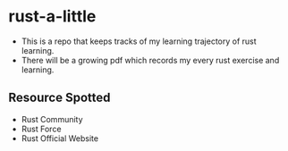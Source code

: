 # rust-a-little
* This is a repo that keeps tracks of my learning trajectory of rust learning.
* There will be a growing pdf which records my every rust exercise and learning.

## Resource Spotted
* Rust Community
* Rust Force
* Rust Official Website
